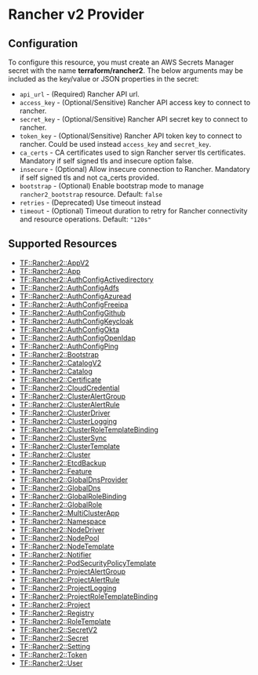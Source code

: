 # Rancher v2 Provider

## Configuration

To configure this resource, you must create an AWS Secrets Manager secret with the name **terraform/rancher2**. The below arguments may be included as the key/value or JSON properties in the secret:

* `api_url` - (Required) Rancher API url.
* `access_key` - (Optional/Sensitive) Rancher API access key to connect to rancher.
* `secret_key` - (Optional/Sensitive) Rancher API secret key to connect to rancher.
* `token_key` - (Optional/Sensitive) Rancher API token key to connect to rancher. Could be used instead `access_key` and `secret_key`.
* `ca_certs` - CA certificates used to sign Rancher server tls certificates. Mandatory if self signed tls and insecure option false.
* `insecure` - (Optional) Allow insecure connection to Rancher. Mandatory if self signed tls and not ca_certs provided.
* `bootstrap` - (Optional) Enable bootstrap mode to manage `rancher2_bootstrap` resource. Default: `false`
* `retries` - (Deprecated) Use timeout instead
* `timeout` - (Optional) Timeout duration to retry for Rancher connectivity and resource operations. Default: `"120s"`


## Supported Resources

* [TF::Rancher2::AppV2](../resources/rancher2/TF-Rancher2-AppV2/docs/README.md)
* [TF::Rancher2::App](../resources/rancher2/TF-Rancher2-App/docs/README.md)
* [TF::Rancher2::AuthConfigActivedirectory](../resources/rancher2/TF-Rancher2-AuthConfigActivedirectory/docs/README.md)
* [TF::Rancher2::AuthConfigAdfs](../resources/rancher2/TF-Rancher2-AuthConfigAdfs/docs/README.md)
* [TF::Rancher2::AuthConfigAzuread](../resources/rancher2/TF-Rancher2-AuthConfigAzuread/docs/README.md)
* [TF::Rancher2::AuthConfigFreeipa](../resources/rancher2/TF-Rancher2-AuthConfigFreeipa/docs/README.md)
* [TF::Rancher2::AuthConfigGithub](../resources/rancher2/TF-Rancher2-AuthConfigGithub/docs/README.md)
* [TF::Rancher2::AuthConfigKeycloak](../resources/rancher2/TF-Rancher2-AuthConfigKeycloak/docs/README.md)
* [TF::Rancher2::AuthConfigOkta](../resources/rancher2/TF-Rancher2-AuthConfigOkta/docs/README.md)
* [TF::Rancher2::AuthConfigOpenldap](../resources/rancher2/TF-Rancher2-AuthConfigOpenldap/docs/README.md)
* [TF::Rancher2::AuthConfigPing](../resources/rancher2/TF-Rancher2-AuthConfigPing/docs/README.md)
* [TF::Rancher2::Bootstrap](../resources/rancher2/TF-Rancher2-Bootstrap/docs/README.md)
* [TF::Rancher2::CatalogV2](../resources/rancher2/TF-Rancher2-CatalogV2/docs/README.md)
* [TF::Rancher2::Catalog](../resources/rancher2/TF-Rancher2-Catalog/docs/README.md)
* [TF::Rancher2::Certificate](../resources/rancher2/TF-Rancher2-Certificate/docs/README.md)
* [TF::Rancher2::CloudCredential](../resources/rancher2/TF-Rancher2-CloudCredential/docs/README.md)
* [TF::Rancher2::ClusterAlertGroup](../resources/rancher2/TF-Rancher2-ClusterAlertGroup/docs/README.md)
* [TF::Rancher2::ClusterAlertRule](../resources/rancher2/TF-Rancher2-ClusterAlertRule/docs/README.md)
* [TF::Rancher2::ClusterDriver](../resources/rancher2/TF-Rancher2-ClusterDriver/docs/README.md)
* [TF::Rancher2::ClusterLogging](../resources/rancher2/TF-Rancher2-ClusterLogging/docs/README.md)
* [TF::Rancher2::ClusterRoleTemplateBinding](../resources/rancher2/TF-Rancher2-ClusterRoleTemplateBinding/docs/README.md)
* [TF::Rancher2::ClusterSync](../resources/rancher2/TF-Rancher2-ClusterSync/docs/README.md)
* [TF::Rancher2::ClusterTemplate](../resources/rancher2/TF-Rancher2-ClusterTemplate/docs/README.md)
* [TF::Rancher2::Cluster](../resources/rancher2/TF-Rancher2-Cluster/docs/README.md)
* [TF::Rancher2::EtcdBackup](../resources/rancher2/TF-Rancher2-EtcdBackup/docs/README.md)
* [TF::Rancher2::Feature](../resources/rancher2/TF-Rancher2-Feature/docs/README.md)
* [TF::Rancher2::GlobalDnsProvider](../resources/rancher2/TF-Rancher2-GlobalDnsProvider/docs/README.md)
* [TF::Rancher2::GlobalDns](../resources/rancher2/TF-Rancher2-GlobalDns/docs/README.md)
* [TF::Rancher2::GlobalRoleBinding](../resources/rancher2/TF-Rancher2-GlobalRoleBinding/docs/README.md)
* [TF::Rancher2::GlobalRole](../resources/rancher2/TF-Rancher2-GlobalRole/docs/README.md)
* [TF::Rancher2::MultiClusterApp](../resources/rancher2/TF-Rancher2-MultiClusterApp/docs/README.md)
* [TF::Rancher2::Namespace](../resources/rancher2/TF-Rancher2-Namespace/docs/README.md)
* [TF::Rancher2::NodeDriver](../resources/rancher2/TF-Rancher2-NodeDriver/docs/README.md)
* [TF::Rancher2::NodePool](../resources/rancher2/TF-Rancher2-NodePool/docs/README.md)
* [TF::Rancher2::NodeTemplate](../resources/rancher2/TF-Rancher2-NodeTemplate/docs/README.md)
* [TF::Rancher2::Notifier](../resources/rancher2/TF-Rancher2-Notifier/docs/README.md)
* [TF::Rancher2::PodSecurityPolicyTemplate](../resources/rancher2/TF-Rancher2-PodSecurityPolicyTemplate/docs/README.md)
* [TF::Rancher2::ProjectAlertGroup](../resources/rancher2/TF-Rancher2-ProjectAlertGroup/docs/README.md)
* [TF::Rancher2::ProjectAlertRule](../resources/rancher2/TF-Rancher2-ProjectAlertRule/docs/README.md)
* [TF::Rancher2::ProjectLogging](../resources/rancher2/TF-Rancher2-ProjectLogging/docs/README.md)
* [TF::Rancher2::ProjectRoleTemplateBinding](../resources/rancher2/TF-Rancher2-ProjectRoleTemplateBinding/docs/README.md)
* [TF::Rancher2::Project](../resources/rancher2/TF-Rancher2-Project/docs/README.md)
* [TF::Rancher2::Registry](../resources/rancher2/TF-Rancher2-Registry/docs/README.md)
* [TF::Rancher2::RoleTemplate](../resources/rancher2/TF-Rancher2-RoleTemplate/docs/README.md)
* [TF::Rancher2::SecretV2](../resources/rancher2/TF-Rancher2-SecretV2/docs/README.md)
* [TF::Rancher2::Secret](../resources/rancher2/TF-Rancher2-Secret/docs/README.md)
* [TF::Rancher2::Setting](../resources/rancher2/TF-Rancher2-Setting/docs/README.md)
* [TF::Rancher2::Token](../resources/rancher2/TF-Rancher2-Token/docs/README.md)
* [TF::Rancher2::User](../resources/rancher2/TF-Rancher2-User/docs/README.md)